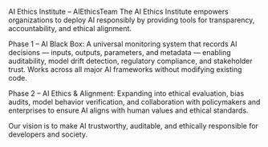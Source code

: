 AI Ethics Institute – AIEthicsTeam
The AI Ethics Institute empowers organizations to deploy AI responsibly by providing tools for transparency, accountability, and ethical alignment.

Phase 1 – AI Black Box:
A universal monitoring system that records AI decisions — inputs, outputs, parameters, and metadata — enabling auditability, model drift detection, regulatory compliance, and stakeholder trust. Works across all major AI frameworks without modifying existing code.

Phase 2 – AI Ethics & Alignment:
Expanding into ethical evaluation, bias audits, model behavior verification, and collaboration with policymakers and enterprises to ensure AI aligns with human values and ethical standards.

Our vision is to make AI trustworthy, auditable, and ethically responsible for developers and society.